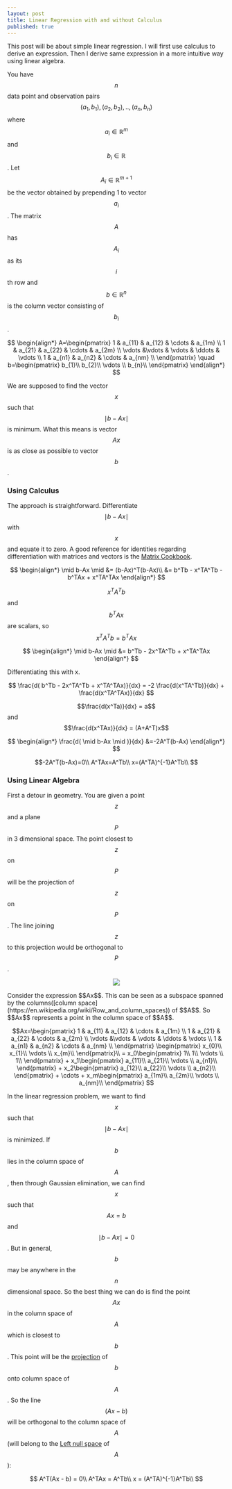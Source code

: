 ```yaml
---
layout: post
title: Linear Regression with and without Calculus
published: true
---
```


This post will be about simple linear regression. I will first use calculus to derive an expression. Then I derive same expression in a more intuitive way using linear algebra.

You have $$n$$ data point and observation pairs $$(a_1,b_1),(a_2,b_2),..,(a_n,b_n)$$ where $$a_i \in \mathbb{R}^m$$ and  $$b_i \in \mathbb{R}$$.  Let $$A_i \in \mathbb{R}^{m+1}$$ be the vector obtained by prepending 1  to vector $$a_i$$. The matrix $$A$$ has $$A_i$$ as its $$i$$th row and $$b \in \mathbb{R}^n $$ is the column vector consisting of $$b_i$$.  

$$
\begin{align*}
A=\begin{pmatrix}  
		1 & a_{11} & a_{12} & \cdots & a_{1m}  \\
        1 & a_{21} & a_{22} & \cdots & a_{2m} \\
        \vdots &\vdots & \vdots & \ddots & \vdots \\
        1 & a_{n1} & a_{n2} & \cdots & a_{nm} \\
  \end{pmatrix}
\quad
b=\begin{pmatrix}  
		b_{1}\\
        b_{2}\\
        \vdots \\
        b_{n}\\
  \end{pmatrix}
\end{align*}
$$

We are supposed to find the vector $$x$$ such that $$ \mid b-Ax \mid $$ is minimum. What this means is vector $$Ax$$ is as close as possible to vector $$b$$.

### Using Calculus

The approach is straightforward. Differentiate $$ \mid b-Ax \mid $$ with $$x$$ and equate it to zero. A good reference for identities regarding differentiation with matrices and vectors is the [Matrix Cookbook](https://www.math.uwaterloo.ca/~hwolkowi/matrixcookbook.pdf).

$$
\begin{align*}
 \mid b-Ax \mid &= (b-Ax)^T(b-Ax)\\
 &= b^Tb - x^TA^Tb - b^TAx + x^TA^TAx
\end{align*}
$$

$$x^TA^Tb$$ and $$b^TAx$$ are scalars, so $$x^TA^Tb = b^TAx$$

$$
\begin{align*}
 \mid b-Ax \mid &= b^Tb - 2x^TA^Tb + x^TA^TAx
\end{align*}
$$

Differentiating this with x. 

$$
\frac{d( b^Tb - 2x^TA^Tb + x^TA^TAx)}{dx} = -2 \frac{d(x^TA^Tb)}{dx} + \frac{d(x^TA^TAx)}{dx}
$$

$$\frac{d(x^Ta)}{dx} = a$$ and $$\frac{d(x^TAx)}{dx} = (A+A^T)x$$

$$
\begin{align*}
\frac{d( \mid b-Ax \mid )}{dx} &=-2A^T(b-Ax)
\end{align*}
$$

$$-2A^T(b-Ax)=0\\
A^TAx=A^Tb\\
x=(A^TA)^{-1}A^Tb\\
$$


### Using Linear Algebra

First a detour in geometry. You are given a point $$z$$ and a plane $$P$$ in 3 dimensional space. The point closest to $$z$$ on $$P$$ will be the projection of $$z$$ on $$P$$.  The line joining $$z$$ to this projection would be orthogonal to $$P$$.
<p align="center">
<img src="/images/plane_point.png">
</p>
Consider the expression $$Ax$$. This can be seen as a subspace spanned by the columns([column space](https://en.wikipedia.org/wiki/Row_and_column_spaces)) of $$A$$. So $$Ax$$ represents a point in the column space of $$A$$.

$$Ax=\begin{pmatrix}  
		1 & a_{11} & a_{12} & \cdots & a_{1m}  \\
        1 & a_{21} & a_{22} & \cdots & a_{2m} \\
        \vdots &\vdots & \vdots & \ddots & \vdots \\
        1 & a_{n1} & a_{n2} & \cdots & a_{nm} \\
	     \end{pmatrix}
	     \begin{pmatrix}  
		x_{0}\\
        x_{1}\\
        \vdots \\
        x_{m}\\
     \end{pmatrix}\\
     = x_0\begin{pmatrix}  
		1\\
        1\\
        \vdots \\
        1\\
     \end{pmatrix} + x_1\begin{pmatrix}  
		a_{11}\\
        a_{21}\\
        \vdots \\
        a_{n1}\\
     \end{pmatrix} + x_2\begin{pmatrix}  
		a_{12}\\
        a_{22}\\
        \vdots \\
        a_{n2}\\
     \end{pmatrix} + \cdots +  x_m\begin{pmatrix}  
		a_{1m}\\
        a_{2m}\\
        \vdots \\
        a_{nm}\\
     \end{pmatrix} 
 $$
 
In the linear regression problem, we want to find $$x$$ such that $$ \mid b-Ax \mid $$ is minimized. If $$b$$ lies in the column space of $$A$$, then through Gaussian elimination, we can find $$x$$ such that $$Ax=b$$ and $$ \mid b-Ax \mid =0$$. But in general, $$b$$ may be anywhere in the $$n$$ dimensional space. So the best thing we can do is find the point $$Ax$$ in the column space of $$A$$ which is closest to $$b$$. This point will be the [projection](http://ocw.mit.edu/courses/mathematics/18-06sc-linear-algebra-fall-2011/least-squares-determinants-and-eigenvalues/projections-onto-subspaces/MIT18_06SCF11_Ses2.2sum.pdf) of $$b$$ onto column space of $$A$$. So the line $$(Ax-b)$$ will be orthogonal to the column space of $$A$$ (will belong to the [Left null space](http://ocw.mit.edu/courses/mathematics/18-06sc-linear-algebra-fall-2011/least-squares-determinants-and-eigenvalues/orthogonal-vectors-and-subspaces/MIT18_06SCF11_Ses2.1sum.pdf) of $$A$$):

$$
A^T(Ax - b) = 0\\
A^TAx = A^Tb\\
x = (A^TA)^{-1}A^Tb\\
$$
